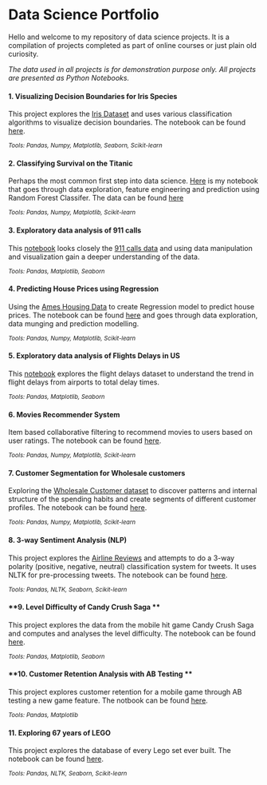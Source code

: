 # Data Science Portfolio

Hello and welcome to my repository of data science projects. It is a compilation of projects completed as part of online courses or just plain old curiosity. 

*The data used in all projects is for demonstration purpose only. All projects are presented as Python Notebooks.*

#### **1. Visualizing Decision Boundaries for Iris Species**

This project explores the [Iris Dataset](http://archive.ics.uci.edu/ml/datasets/Iris?ref=datanews.io) and uses various classification algorithms to visualize decision boundaries. The notebook can be found [here](https://github.com/pallavishinde/Portfolio/blob/master/Iris%20Dataset/EDA%2C%20Decision%20Boundaries%20%26%20Prediction%20with%20Iris%20Species%20Dataset.ipynb). 

<sub>*Tools: Pandas, Numpy, Matplotlib, Seaborn, Scikit-learn*</sub>

#### **2. Classifying Survival on the Titanic**

Perhaps the most common first step into data science. [Here](https://github.com/pallavishinde/Portfolio/blob/master/Titanic%20Dataset/EDA%20%26%20Prediction%20-%20Titanic%20(score-0.80861)-%20FINAL%20EDIT.ipynb) is my notebook that goes through data exploration, feature engineering and prediction using Random Forest Classifer. The data can be found [here](https://www.kaggle.com/c/titanic/data)

<sub>*Tools: Pandas, Numpy, Matplotlib, Scikit-learn*</sub>

#### **3. Exploratory data analysis of 911 calls**

This [notebook](https://github.com/pallavishinde/Portfolio/blob/master/911%20Emergency%20Calls/911%20Calls%20Data%20Capstone%20Project%20.ipynb) looks closely the [911 calls data](https://www.kaggle.com/mchirico/montcoalert/data) and using data manipulation and visualization gain a deeper understanding of the data. 

<sub>*Tools: Pandas, Matplotlib, Seaborn*</sub>

#### **4. Predicting House Prices using Regression**

Using the [Ames Housing Data](https://www.kaggle.com/c/house-prices-advanced-regression-techniques/data) to create Regression model to predict house prices. The notebook can be found [here](https://github.com/pallavishinde/Portfolio/blob/master/Boston%20Housing%20Dataset/Boston%20Housing%20Price%20Prediction%20(Stacked%20Regression).ipynb) and goes through data exploration, data munging and prediction modelling. 

<sub>*Tools: Pandas, Numpy, Matplotlib, Scikit-learn*</sub>

#### **5. Exploratory data analysis of Flights Delays in US**

This [notebook](https://github.com/pallavishinde/Portfolio/blob/master/Flights%20Delay%20Dataset/EDA%20%26%20Visualization%20-%20Flights%20Delay%20Dataset.ipynb) explores the flight delays dataset to understand the trend in flight delays from airports to total delay times. 

<sub>*Tools: Pandas, Matplotlib, Seaborn*</sub>

#### **6. Movies Recommender System**

Item based collaborative filtering to recommend movies to users based on user ratings. The notebook can be found [here](https://github.com/pallavishinde/Portfolio/blob/master/Movie%20Recommender/Movie%20Recommender%20System%20-%20Movie%20Lens%20Data.ipynb).

<sub>*Tools: Pandas, Numpy, Matplotlib, Scikit-learn*</sub>

#### **7. Customer Segmentation for Wholesale customers**

Exploring the [Wholesale Customer dataset](https://archive.ics.uci.edu/ml/datasets/Wholesale+customers) to discover patterns and internal structure of the spending habits and create segments of different customer profiles. The notebook can be found [here](https://github.com/pallavishinde/Portfolio/blob/master/Wholesale%20Customers%20Segmentation/Customer%20Segmentation%20-%20Wholesale%20Customers.ipynb).

<sub>*Tools: Pandas, Numpy, Matplotlib, Scikit-learn*</sub>

#### **8. 3-way Sentiment Analysis (NLP)**

This project explores the [Airline Reviews](https://www.kaggle.com/crowdflower/twitter-airline-sentiment/data) and attempts to do a 3-way polarity (positive, negative, neutral) classification system for tweets. It uses NLTK for pre-processing tweets. The notebook can be found [here](https://github.com/pallavishinde/Portfolio/blob/master/Airline%20Reviews%20-%20Sentiment%20Analysis/Airline%20Reviews%20-%20Sentiment%20Analysis.ipynb). 

<sub>*Tools: Pandas, NLTK, Seaborn, Scikit-learn*</sub>

#### **9. Level Difficulty of Candy Crush Saga **

This project explores the data from the mobile hit game Candy Crush Saga and computes and analyses the level difficulty. The notebook can be found [here](https://github.com/pallavishinde/Portfolio/blob/master/Level%20difficulty%20in%20Candy%20Crush%20Saga/Level%20Difficulty%20in%20Candy%20Crush%20Saga.ipynb). 

<sub>*Tools: Pandas, Matplotlib, Seaborn*</sub>

#### **10. Customer Retention Analysis with AB Testing **

This project explores customer retention for a mobile game through AB testing a new game feature. The notbook can be found [here](https://github.com/pallavishinde/Portfolio/blob/master/Mobile%20Games%20Ab-testing%20with%20Cookie%20Cats/Analysing%20Customer%20Retention%20with%20AB%20Testing%20.ipynb). 

<sub>*Tools: Pandas, Matplotlib*</sub>

#### **11. Exploring 67 years of LEGO**

This project explores the database of every Lego set ever built. The notebook can be found [here](https://github.com/pallavishinde/Portfolio/blob/master/Exploring%2067%20years%20of%20LEGO/Exploring%2067%20years%20of%20Lego.ipynb). 

<sub>*Tools: Pandas, NLTK, Seaborn, Scikit-learn*</sub>

